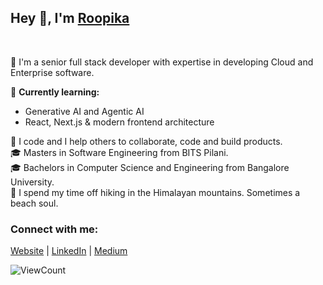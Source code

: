 <meta name="google-site-verification" content="gza4CwIjYdVqZd1nd2qc_xJQrxcQ4SVABpPv5ReU4zE" />

## Hey 👋, I'm [Roopika](https://roopikasrinivas.github.io/)
<br>

🎯 I'm a senior full stack developer with expertise in developing Cloud and Enterprise software.

📘 **Currently learning:** 
- Generative AI and Agentic AI
- React, Next.js & modern frontend architecture 
  
👀 I code and I help others to collaborate, code and build products.  
🎓 Masters in Software Engineering from BITS Pilani.  
🎓 Bachelors in Computer Science and Engineering from Bangalore University.  
🖤 I spend my time off hiking in the Himalayan mountains. Sometimes a beach soul.

<!-- ![Roopika's Github Stats](https://github-readme-stats.vercel.app/api?username=roopikasrinivas)-->

### Connect with me:

[Website](https://roopikasrinivas.github.io/) | [LinkedIn](https://www.linkedin.com/in/roopikasrinivas/) | [Medium](https://medium.com/@roopikasrinivas)

<div justifyContent="space-between">
 
![ViewCount](https://views.whatilearened.today/views/github/roopikasrinivas/roopikasrinivas.svg)
 
</div>
